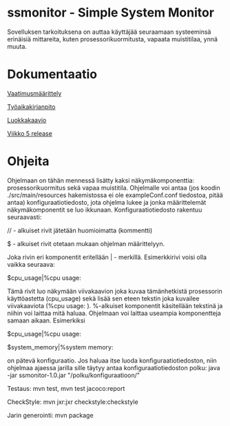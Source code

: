 # ssmonitor - Simple System Monitor

Sovelluksen tarkoituksena on auttaa käyttäjää seuraamaan systeeminsä erinäisiä mittareita, kuten prosessorikuormitusta, vapaata muistitilaa, ynnä muuta. 


# Dokumentaatio

[Vaatimusmäärittely](https://github.com/WitCanStain/ot-harjoitustyo/blob/master/dokumentaatio/vaatimusmaarittely.md)

[Työaikakirjanpito](https://github.com/WitCanStain/ot-harjoitustyo/blob/master/dokumentaatio/tuntikirjanpito.md)

[Luokkakaavio](https://github.com/WitCanStain/ot-harjoitustyo/blob/master/dokumentaatio/arkkitehtuuri.md)

[Viikko 5 release](https://github.com/WitCanStain/ot-harjoitustyo/releases/tag/viikko5)

# Ohjeita

Ohjelmaan on tähän mennessä lisätty kaksi näkymäkomponenttia: prosessorikuormitus sekä vapaa muistitila. Ohjelmalle voi antaa (jos koodin ./src/main/resources hakemistossa ei ole exampleConf.conf tiedostoa, pitää antaa) konfiguraatiotiedosto, jota ohjelma lukee ja jonka määrittelemät näkymäkomponentit se luo ikkunaan.
Konfiguraatiotiedosto rakentuu seuraavasti:

// - alkuiset rivit jätetään huomioimatta (kommentti)

$ - alkuiset rivit otetaan mukaan ohjelman määrittelyyn. 

Joka rivin eri komponentit eritellään | - merkillä. Esimerkkirivi voisi olla vaikka seuraava: 

$cpu_usage|%cpu usage:

Tämä rivit luo näkymään viivakaavion joka kuvaa tämänhetkistä prosessorin käyttöastetta (cpu_usage) sekä lisää sen eteen tekstin joka kuvailee viivakaaviota (%cpu usage: ). %-alkuiset komponentit käsitellään tekstinä ja niihin voi laittaa mitä haluaa.
Ohjelmaan voi laittaa useampia komponentteja samaan aikaan. Esimerkiksi

$cpu_usage|%cpu usage: 

$system_memory|%system memory:

on pätevä konfiguraatio. Jos haluaa itse luoda konfiguraatiotiedoston, niin ohjelmaa ajaessa jarilla sille täytyy antaa konfiguraatiotiedoston polku:
java -jar ssmonitor-1.0.jar "/polku/konfiguraatioon/"

Testaus: mvn test, mvn test jacoco:report

CheckStyle: mvn jxr:jxr checkstyle:checkstyle

Jarin generointi: mvn package
